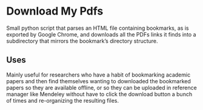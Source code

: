 # Download My Pdfs
Small python script that parses an HTML file containing bookmarks, as is exported by Google Chrome, and downloads all the PDFs links it finds into a subdirectory that mirrors the bookmark’s directory structure.

## Uses
Mainly useful for researchers who have a habit of bookmarking academic papers and then find themselves wanting to downloaded the bookmarked papers so they are available offline, or so they can be uploaded in reference manager like Mendeley without have to click the download button a bunch of times and re-organizing the resulting files.
